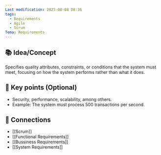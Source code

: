 ```yaml
---
Last modification: 2025-08-08 08:36
tags:
  - Requirements
  - Agile
  - Scrum
Tema: Requirements
---
```



## 📚 Idea/Concept 
Specifies quality attributes, constraints, or conditions that the system must meet, focusing on how the system performs rather than what it does.

## 📌 Key points (Optional)
- Security, performance, scalability, among others.
- Example: The system must process 500 transactions per second.
## 🔗 Connections
- [[Scrum]]
- [[Functional Requirements]]
- [[Bussiness Requirements]]
- [[System Requirements]]

